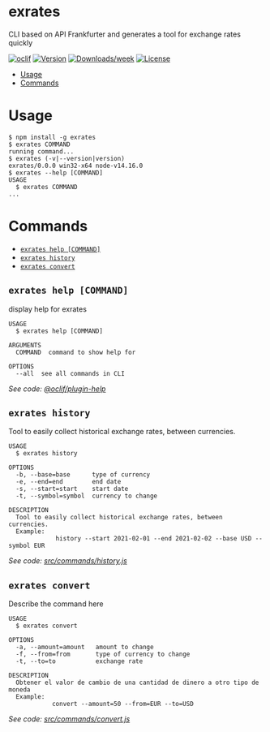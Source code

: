 exrates
=======

CLI based on API Frankfurter and generates a tool for exchange rates quickly

[![oclif](https://img.shields.io/badge/cli-oclif-brightgreen.svg)](https://oclif.io)
[![Version](https://img.shields.io/npm/v/exrates.svg)](https://npmjs.org/package/exrates)
[![Downloads/week](https://img.shields.io/npm/dw/exrates.svg)](https://npmjs.org/package/exrates)
[![License](https://img.shields.io/npm/l/exrates.svg)](https://github.com/JorgeGBravo/exrates/blob/master/package.json)

<!-- toc -->
* [Usage](#usage)
* [Commands](#commands)
<!-- tocstop -->
# Usage
<!-- usage -->
```sh-session
$ npm install -g exrates
$ exrates COMMAND
running command...
$ exrates (-v|--version|version)
exrates/0.0.0 win32-x64 node-v14.16.0
$ exrates --help [COMMAND]
USAGE
  $ exrates COMMAND
...
```
<!-- usagestop -->
# Commands
<!-- commands -->
* [`exrates help [COMMAND]`](#exrates-help-command)
* [`exrates history`](#exrates-history)
* [`exrates convert`](#exrates-convert)


## `exrates help [COMMAND]`

display help for exrates

```
USAGE
  $ exrates help [COMMAND]

ARGUMENTS
  COMMAND  command to show help for

OPTIONS
  --all  see all commands in CLI
```

_See code: [@oclif/plugin-help](https://github.com/oclif/plugin-help/blob/v3.2.3/src/commands/help.ts)_

## `exrates history`

Tool to easily collect historical exchange rates, between currencies.

```
USAGE
  $ exrates history

OPTIONS
  -b, --base=base      type of currency
  -e, --end=end        end date
  -s, --start=start    start date
  -t, --symbol=symbol  currency to change

DESCRIPTION
  Tool to easily collect historical exchange rates, between currencies.
  Example:
             history --start 2021-02-01 --end 2021-02-02 --base USD --symbol EUR
```

_See code: [src/commands/history.js](https://github.com/JorgeGBravo/exrates/blob/v0.0.0/src/commands/history.js)_

## `exrates convert`

Describe the command here

```
USAGE
  $ exrates convert

OPTIONS
  -a, --amount=amount   amount to change
  -f, --from=from       type of currency to change
  -t, --to=to           exchange rate

DESCRIPTION
  Obtener el valor de cambio de una cantidad de dinero a otro tipo de moneda
  Example:  
            convert --amount=50 --from=EUR --to=USD
```

_See code: [src/commands/convert.js](https://github.com/JorgeGBravo/exrates/blob/v0.0.0/src/commands/convert.js)_

